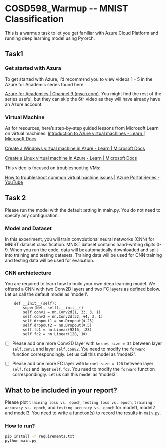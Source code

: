 # COSD598_Warmup -- MNIST Classification
This is a warmup task to let you get familiar with Azure Cloud Platform and running deep learning model using Pytorch.

## Task1

### Get started with Azura

To get started with Azure, I’d recommend you to view videos 1 – 5 in the Azure for Academic series found here:

<a href="https://channel9.msdn.com/Series/Azure-for-Academics">Azure for Academics | Channel 9 (msdn.com)</a>. You might find the rest of the series useful, but they can skip the 6th video as they will have already have an Azure account.

### Virtual Machine

As for resources, here’s step-by-step guided lessons from Microsoft Learn on virtual machines:
<a href="https://docs.microsoft.com/en-us/learn/modules/intro-to-azure-virtual-machines/">Introduction to Azure virtual machines - Learn | Microsoft Docs</a>

<a href="https://docs.microsoft.com/en-us/learn/modules/create-windows-virtual-machine-in-azure/">Create a Windows virtual machine in Azure - Learn | Microsoft Docs</a>

<a href="https://docs.microsoft.com/en-us/learn/modules/create-linux-virtual-machine-in-azure/">Create a Linux virtual machine in Azure - Learn | Microsoft Docs</a>
 
This video is focused on troubleshooting VMs: 

<a href="https://www.youtube.com/watch?v=MAJrN-2IPY8">How to troubleshoot common virtual machine issues | Azure Portal Series - YouTube</a>

## Task 2
Please run the model with the default setting in main.py. You do not need to specify any configuration. 

### Model and Dataset

In this experiment, you will train convolutional neural networks (CNN) for MNIST dataset classification. MNIST dataset contains hand-writing digits 0-9. When you run the code, data will be automatically downloaded and split into training and testing datasets. Training data will be used for CNN training and testing data will be used for evaluation. 

### CNN archietecture

You are required to learn how to build your own deep learning model. We offered a CNN with two Conv2D layers and two FC layers as defined below. Let us call the default model as 'model1'.
```
    def __init__(self):
        super(Net, self).__init__()
        self.conv1 = nn.Conv2d(1, 32, 3, 1)
        self.conv2 = nn.Conv2d(32, 64, 3, 1)
        self.dropout1 = nn.Dropout(0.25)
        self.dropout2 = nn.Dropout(0.5)
        self.fc1 = nn.Linear(9216, 128)
        self.fc2 = nn.Linear(128, 10)
```
- [ ] Please add one more Conv2D layer with `kernel size = 32` between layer `self.conv1` and layer `self.conv2`. You need to modify the `forward` function correspondingly. Let us call this model as 'model2'.
- [ ] Please add one more FC layer with `kernel size = 128` between layer `self.fc1` and layer `self.fc2`. You need to modify the `forward` function correspondingly. Let us call this model as 'model3'.


## What to be included in your report?
Please plot `training loss vs. epoch`, `testing loss vs. epoch`, `training accuracy vs. epoch`, and `testing accuracy vs. epoch` for model1, model2 and model3. You need to write a function(s) to record the results in `main.py`.

### How to run?
```bash
pip install -r requirements.txt
python main.py
```
